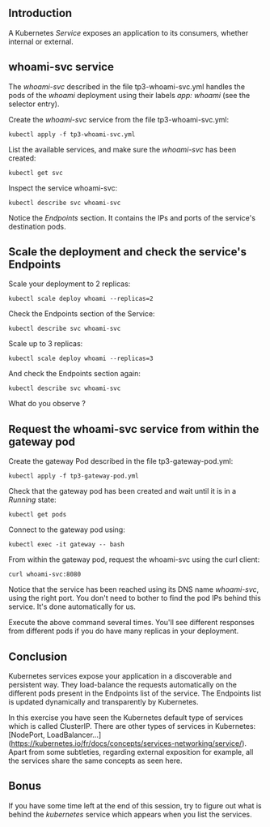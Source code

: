 ## Introduction
A Kubernetes *Service* exposes an application to its consumers, whether internal or external.

## whoami-svc service
The *whoami-svc* described in the file tp3-whoami-svc.yml handles the pods of the *whoami* deployment using their labels *app: whoami*
(see the selector entry).
 
Create the *whoami-svc* service from the file tp3-whoami-svc.yml:
```shell script
kubectl apply -f tp3-whoami-svc.yml
``` 

List the available services, and make sure the *whoami-svc* has been created:
```shell script
kubectl get svc
``` 

Inspect the service whoami-svc:
```shell script
kubectl describe svc whoami-svc 
``` 

Notice the *Endpoints* section. It contains the IPs and ports of the service's destination pods.

## Scale the deployment and check the service's Endpoints
Scale your deployment to 2 replicas:
```shell script
kubectl scale deploy whoami --replicas=2
```

Check the Endpoints section of the Service:
```shell script
kubectl describe svc whoami-svc
```  

Scale up to 3 replicas:
```shell script
kubectl scale deploy whoami --replicas=3
```

And check the Endpoints section again:
```shell
kubectl describe svc whoami-svc
```  
What do you observe ?
 
## Request the whoami-svc service from within the gateway pod 

Create the gateway Pod described in the file tp3-gateway-pod.yml:
```shell script
kubectl apply -f tp3-gateway-pod.yml
```

Check that the gateway pod has been created and wait until it is in a *Running* state:
```shell script
kubectl get pods
```

Connect to the gateway pod using:
```shell script
kubectl exec -it gateway -- bash
``` 

From within the gateway pod, request the whoami-svc using the curl client:
```shell script
curl whoami-svc:8080
``` 

Notice that the service has been reached using its DNS name *whoami-svc*, using the right port.
You don't need to bother to find the pod IPs behind this service. It's done automatically for us.

Execute the above command several times. You'll see different responses from different pods if you do have many replicas
in your deployment.


## Conclusion
Kubernetes services expose your application in a discoverable and persistent way.
They load-balance the requests automatically on the different pods present in the Endpoints list of the service.
The Endpoints list is updated dynamically and transparently by Kubernetes.

In this exercise you have seen the Kubernetes default type of services which is called ClusterIP.
There are other types of services in Kubernetes: [NodePort, LoadBalancer...] (https://kubernetes.io/fr/docs/concepts/services-networking/service/).
Apart from some subtleties, regarding external exposition for example, all the services share the same concepts as seen here.

## Bonus
If you have some time left at the end of this session, try to figure out what is behind the *kubernetes* service which appears
when you list the services.
